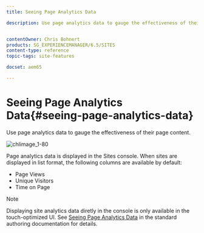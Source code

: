 ```yaml
---
title: Seeing Page Analytics Data

description: Use page analytics data to gauge the effectiveness of their page content.


contentOwner: Chris Bohnert
products: SG_EXPERIENCEMANAGER/6.5/SITES
content-type: reference
topic-tags: site-features

docset: aem65

---
```


# Seeing Page Analytics Data{#seeing-page-analytics-data}

Use page analytics data to gauge the effectiveness of their page content.

![chlimage_1-80](assets/chlimage_1-80.png)

Page analytics data is displayed in the Sites console. When sites are displayed in list format, the following columns are available by default:

* Page Views
* Unique Visitors
* Time on Page

>[!NOTE]
>
>Displaying site analytics data diretly in the console is only available in the touch-optimized UI. See [Seeing Page Analytics Data](/help/sites-authoring/page-analytics-using.md) in the standard authoring documentation for details.
